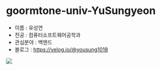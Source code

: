 # goormtone-univ-YuSungyeon
- 이름 : 유성연
- 전공 : 컴퓨터소프트웨어공학과
- 관심분야 : 백엔드
- 블로그 : https://velog.io/@yousung1018

<img src="http://img.shields.io/badge/c-#A8B9CC?style=flat-square&logo=html5&logoColor=#ffffff">